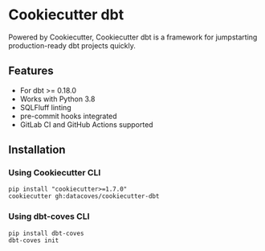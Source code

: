 # Cookiecutter dbt

Powered by Cookiecutter, Cookiecutter dbt is a framework for jumpstarting production-ready dbt projects quickly.

## Features

* For dbt >= 0.18.0
* Works with Python 3.8
* SQLFluff linting
* pre-commit hooks integrated
* GitLab CI and GitHub Actions supported

## Installation

### Using Cookiecutter CLI

```
pip install "cookiecutter>=1.7.0"
cookiecutter gh:datacoves/cookiecutter-dbt
```

### Using dbt-coves CLI

```
pip install dbt-coves
dbt-coves init
```
